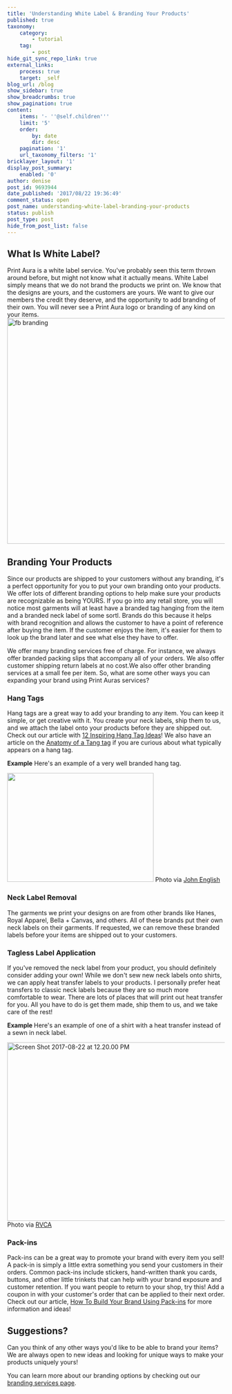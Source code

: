 ```yaml
---
title: 'Understanding White Label & Branding Your Products'
published: true
taxonomy:
    category:
        - tutorial
    tag:
        - post
hide_git_sync_repo_link: true
external_links:
    process: true
    target: _self
blog_url: /blog
show_sidebar: true
show_breadcrumbs: true
show_pagination: true
content:
    items: '- ''@self.children'''
    limit: '5'
    order:
        by: date
        dir: desc
    pagination: '1'
    url_taxonomy_filters: '1'
bricklayer_layout: '1'
display_post_summary:
    enabled: '0'
author: denise
post_id: 9693944
date_published: '2017/08/22 19:36:49'
comment_status: open
post_name: understanding-white-label-branding-your-products
status: publish
post_type: post
hide_from_post_list: false
---
```


<h2>What Is White Label?</h2>
Print Aura is a white label service. You've probably seen this term thrown around before, but might not know what it actually means. White Label simply means that we do not brand the products we print on. We know that the designs are yours, and the customers are yours. We want to give our members the credit they deserve, and the opportunity to add branding of their own. You will never see a Print Aura logo or branding of any kind on your items.

<img class="alignnone size-full wp-image-9700443" src="https://printaura.com/wp-content/uploads/2017/08/fb-branding.jpg" alt="fb branding" width="1000" height="522" />

<h2>Branding Your Products</h2>
Since our products are shipped to your customers without any branding, it's a perfect opportunity for you to put your own branding onto your products. We offer lots of different branding options to help make sure your products are recognizable as being YOURS. If you go into any retail store, you will notice most garments will at least have a branded tag hanging from the item and a branded neck label of some sortl. Brands do this because it helps with brand recognition and allows the customer to have a point of reference after buying the item. If the customer enjoys the item, it's easier for them to look up the brand later and see what else they have to offer.

We offer many branding services free of charge. For instance, we always offer branded packing slips that accompany all of your orders. We also offer customer shipping return labels at no cost.We also offer other branding services at a small fee per item. So, what are some other ways you can expanding your brand using Print Auras services?

<h3>Hang Tags</h3>
Hang tags are a great way to add your branding to any item. You can keep it simple, or get creative with it. You create your neck labels, ship them to us, and we attach the label onto your products before they are shipped out. Check out our article with <a href="https://printaura.com/12-inspiring-hang-tag-designs/" target="_blank">12 Inspiring Hang Tag Ideas</a>! We also have an article on the <a href="https://printaura.com/anatomy-of-an-awesome-hang-tag" target="_blank">Anatomy of a Tang tag</a> if you are curious about what typically appears on a hang tag.

<strong>Example</strong>
Here's an example of a very well branded hang tag.

<img src="https://printaura.com/wp-content/uploads/2015/12/Voila_Capture-2015-12-29_11-04-09_AM.png" alt="" width="339" height="252" />
Photo via <a href="https://www.behance.net/gallery/21327309/Broken-Rabbit-Apparel-Branding" target="_blank">John English</a>

<h3>Neck Label Removal</h3>
The garments we print your designs on are from other brands like Hanes, Royal Apparel, Bella + Canvas, and others. All of these brands put their own neck labels on their garments. If requested, we can remove these branded labels before your items are shipped out to your customers.

<h3>Tagless Label Application</h3>
If you've removed the neck label from your product, you should definitely consider adding your own! While we don't sew new neck labels onto shirts, we can apply heat transfer labels to your products. I personally prefer heat transfers to classic neck labels because they are so much more comfortable to wear. There are lots of places that will print out heat transfer for you. All you have to do is get them made, ship them to us, and we take care of the rest!

<strong>Example </strong>
Here's an example of one of a shirt with a heat transfer instead of a sewn in neck label.

<img class="alignnone  wp-image-9705260" src="https://printaura.com/wp-content/uploads/2017/08/Screen-Shot-2017-08-22-at-12.20.00-PM.png" alt="Screen Shot 2017-08-22 at 12.20.00 PM" width="559" height="413" />
Photo via <a href="https://www.rvca.com/" target="_blank">RVCA</a>

<h3>Pack-ins</h3>
Pack-ins can be a great way to promote your brand with every item you sell! A pack-in is simply a little extra something you send your customers in their orders. Common pack-ins include stickers, hand-written thank you cards, buttons, and other little trinkets that can help with your brand exposure and customer retention. If you want people to return to your shop, try this! Add a coupon in with your customer's order that can be applied to their next order.  
Check out our article, <a href="https://printaura.com/how-to-build-your-brand-using-pack-ins/" target="_blank">How To Build Your Brand Using Pack-ins</a> for more information and ideas!
<h2>Suggestions?</h2>
Can you think of any other ways you'd like to be able to brand your items? We are always open to new ideas and looking for unique ways to make your products uniquely yours!

You can learn more about our branding options by checking out our <a href="https://printaura.com/branding" target="_blank">branding services page</a>.